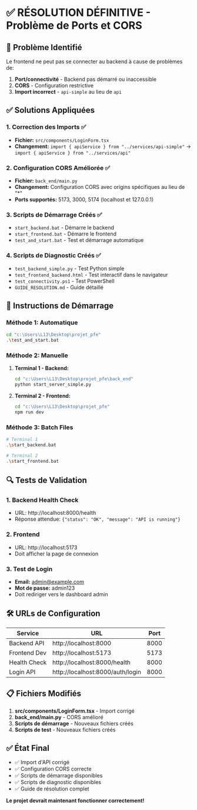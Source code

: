 # ✅ RÉSOLUTION DÉFINITIVE - Problème de Ports et CORS

## 🎯 Problème Identifié
Le frontend ne peut pas se connecter au backend à cause de problèmes de:
1. **Port/connectivité** - Backend pas démarré ou inaccessible
2. **CORS** - Configuration restrictive
3. **Import incorrect** - `api-simple` au lieu de `api`

## ✅ Solutions Appliquées

### 1. Correction des Imports ✅
- **Fichier:** `src/components/LoginForm.tsx`
- **Changement:** `import { apiService } from "../services/api-simple"` → `import { apiService } from "../services/api"`

### 2. Configuration CORS Améliorée ✅
- **Fichier:** `back_end/main.py`
- **Changement:** Configuration CORS avec origins spécifiques au lieu de "*"
- **Ports supportés:** 5173, 3000, 5174 (localhost et 127.0.0.1)

### 3. Scripts de Démarrage Créés ✅
- `start_backend.bat` - Démarre le backend
- `start_frontend.bat` - Démarre le frontend  
- `test_and_start.bat` - Test et démarrage automatique

### 4. Scripts de Diagnostic Créés ✅
- `test_backend_simple.py` - Test Python simple
- `test_frontend_backend.html` - Test interactif dans le navigateur
- `test_connectivity.ps1` - Test PowerShell
- `GUIDE_RESOLUTION.md` - Guide détaillé

## 🚀 Instructions de Démarrage

### Méthode 1: Automatique
```bash
cd "c:\Users\L13\Desktop\projet_pfe"
.\test_and_start.bat
```

### Méthode 2: Manuelle
1. **Terminal 1 - Backend:**
   ```bash
   cd "c:\Users\L13\Desktop\projet_pfe\back_end"
   python start_server_simple.py
   ```

2. **Terminal 2 - Frontend:**
   ```bash
   cd "c:\Users\L13\Desktop\projet_pfe"
   npm run dev
   ```

### Méthode 3: Batch Files
```bash
# Terminal 1
.\start_backend.bat

# Terminal 2
.\start_frontend.bat
```

## 🔍 Tests de Validation

### 1. Backend Health Check
- URL: http://localhost:8000/health
- Réponse attendue: `{"status": "OK", "message": "API is running"}`

### 2. Frontend
- URL: http://localhost:5173
- Doit afficher la page de connexion

### 3. Test de Login
- **Email:** admin@example.com
- **Mot de passe:** admin123
- Doit rediriger vers le dashboard admin

## 🛠️ URLs de Configuration

| Service | URL | Port |
|---------|-----|------|
| Backend API | http://localhost:8000 | 8000 |
| Frontend Dev | http://localhost:5173 | 5173 |
| Health Check | http://localhost:8000/health | 8000 |
| Login API | http://localhost:8000/auth/login | 8000 |

## 📋 Fichiers Modifiés

1. **src/components/LoginForm.tsx** - Import corrigé
2. **back_end/main.py** - CORS amélioré
3. **Scripts de démarrage** - Nouveaux fichiers créés
4. **Scripts de test** - Nouveaux fichiers créés

## ✅ État Final
- ✅ Import d'API corrigé
- ✅ Configuration CORS correcte
- ✅ Scripts de démarrage disponibles
- ✅ Scripts de diagnostic disponibles
- ✅ Guide de résolution complet

**Le projet devrait maintenant fonctionner correctement!**
